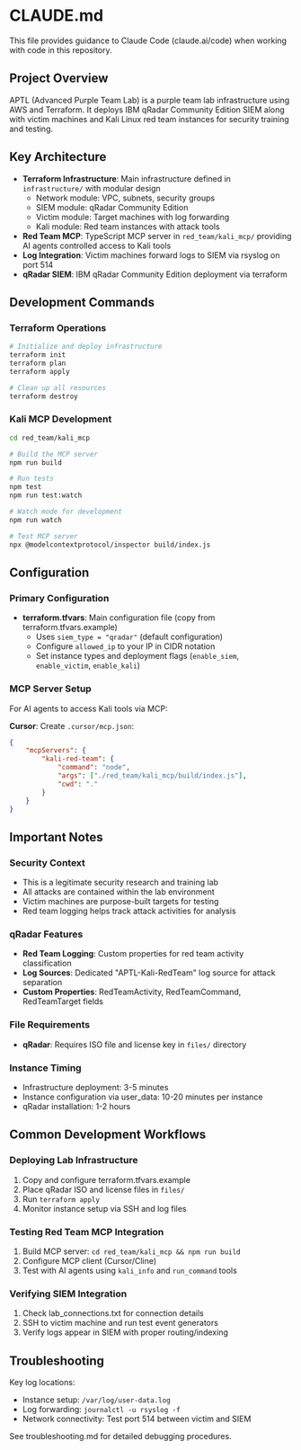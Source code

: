 # CLAUDE.md

This file provides guidance to Claude Code (claude.ai/code) when working with code in this repository.

## Project Overview

APTL (Advanced Purple Team Lab) is a purple team lab infrastructure using AWS and Terraform. It deploys IBM qRadar Community Edition SIEM along with victim machines and Kali Linux red team instances for security training and testing.

## Key Architecture

- **Terraform Infrastructure**: Main infrastructure defined in `infrastructure/` with modular design
  - Network module: VPC, subnets, security groups
  - SIEM module: qRadar Community Edition
  - Victim module: Target machines with log forwarding
  - Kali module: Red team instances with attack tools
- **Red Team MCP**: TypeScript MCP server in `red_team/kali_mcp/` providing AI agents controlled access to Kali tools
- **Log Integration**: Victim machines forward logs to SIEM via rsyslog on port 514
- **qRadar SIEM**: IBM qRadar Community Edition deployment via terraform

## Development Commands

### Terraform Operations

```bash
# Initialize and deploy infrastructure
terraform init
terraform plan
terraform apply

# Clean up all resources
terraform destroy
```

### Kali MCP Development

```bash
cd red_team/kali_mcp

# Build the MCP server
npm run build

# Run tests
npm test
npm run test:watch

# Watch mode for development
npm run watch

# Test MCP server
npx @modelcontextprotocol/inspector build/index.js
```

## Configuration

### Primary Configuration

- **terraform.tfvars**: Main configuration file (copy from terraform.tfvars.example)
  - Uses `siem_type = "qradar"` (default configuration)
  - Configure `allowed_ip` to your IP in CIDR notation
  - Set instance types and deployment flags (`enable_siem`, `enable_victim`, `enable_kali`)

### MCP Server Setup

For AI agents to access Kali tools via MCP:

**Cursor**: Create `.cursor/mcp.json`:

```json
{
    "mcpServers": {
        "kali-red-team": {
            "command": "node",
            "args": ["./red_team/kali_mcp/build/index.js"],
            "cwd": "."
        }
    }
}
```

## Important Notes

### Security Context

- This is a legitimate security research and training lab
- All attacks are contained within the lab environment
- Victim machines are purpose-built targets for testing
- Red team logging helps track attack activities for analysis

### qRadar Features

- **Red Team Logging**: Custom properties for red team activity classification
- **Log Sources**: Dedicated "APTL-Kali-RedTeam" log source for attack separation
- **Custom Properties**: RedTeamActivity, RedTeamCommand, RedTeamTarget fields

### File Requirements

- **qRadar**: Requires ISO file and license key in `files/` directory

### Instance Timing

- Infrastructure deployment: 3-5 minutes
- Instance configuration via user_data: 10-20 minutes per instance
- qRadar installation: 1-2 hours

## Common Development Workflows

### Deploying Lab Infrastructure

1. Copy and configure terraform.tfvars.example
2. Place qRadar ISO and license files in `files/`
3. Run `terraform apply`
4. Monitor instance setup via SSH and log files

### Testing Red Team MCP Integration

1. Build MCP server: `cd red_team/kali_mcp && npm run build`
2. Configure MCP client (Cursor/Cline)
3. Test with AI agents using `kali_info` and `run_command` tools

### Verifying SIEM Integration

1. Check lab_connections.txt for connection details
2. SSH to victim machine and run test event generators
3. Verify logs appear in SIEM with proper routing/indexing

## Troubleshooting

Key log locations:

- Instance setup: `/var/log/user-data.log`
- Log forwarding: `journalctl -u rsyslog -f`
- Network connectivity: Test port 514 between victim and SIEM

See troubleshooting.md for detailed debugging procedures.
